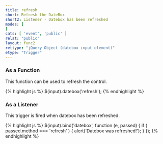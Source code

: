 ```yaml
---
title: refresh
short: Refresh the DateBox
short2: Listener - Datebox has been refreshed
modes: [
]
cats: [ 'event', 'public' ]
relat: "public"
layout: func2
rettype: "jQuery Object (datebox input element)"
etype: "Trigger"
---
```


<div class="panel panel-default">
<div class="panel-heading"><h3 class="panel-title">
As a Function
</h3></div>
<div class="panel-body">
This function can be used to refresh the control.

{% highlight js %}
$(input).datebox('refresh');
{% endhighlight %}

</div></div>



<div class="panel panel-default">
<div class="panel-heading"><h3 class="panel-title">
As a Listener
</h3></div>
<div class="panel-body">
This trigger is fired when datebox has been refreshed.

{% highlight js %}
$(input).bind('datebox', function (e, passed) { 
  if ( passed.method === 'refresh' ) {
    alert('Datebox was refreshed!');
  }
});
{% endhighlight %}
</div></div>